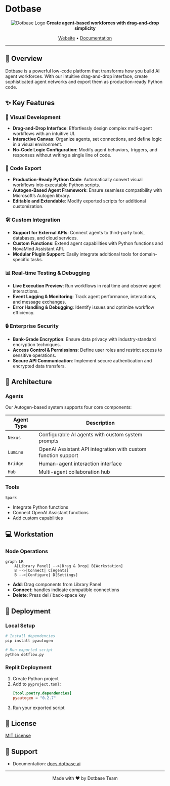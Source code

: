 # Dotbase
<div align="center">

![Dotbase Logo](https://i.imgur.com/UgGWBt5.png)
**Create agent-based workforces with drag-and-drop simplicity**

[Website](https://dotbase.ai) • [Documentation](https://dotbase.gitbook.io/dotbase)

</div>

---

## 🚀 Overview

Dotbase is a powerful low-code platform that transforms how you build AI agent workforces. With our intuitive drag-and-drop interface, create sophisticated agent networks and export them as production-ready Python code.

## ✨ Key Features

### 🎨 **Visual Development**
- **Drag-and-Drop Interface**: Effortlessly design complex multi-agent workflows with an intuitive UI.
- **Interactive Canvas**: Organize agents, set connections, and define logic in a visual environment.
- **No-Code Logic Configuration**: Modify agent behaviors, triggers, and responses without writing a single line of code.

### 🔳 **Code Export**
- **Production-Ready Python Code**: Automatically convert visual workflows into executable Python scripts.
- **Autogen-Based Agent Framework**: Ensure seamless compatibility with Microsoft’s Autogen library.
- **Editable and Extendable**: Modify exported scripts for additional customization.

### 🛠️ **Custom Integration**
- **Support for External APIs**: Connect agents to third-party tools, databases, and cloud services.
- **Custom Functions**: Extend agent capabilities with Python functions and NovaMind Assistant API.
- **Modular Plugin Support**: Easily integrate additional tools for domain-specific tasks.

### 📊 **Real-time Testing & Debugging**
- **Live Execution Preview**: Run workflows in real time and observe agent interactions.
- **Event Logging & Monitoring**: Track agent performance, interactions, and message exchanges.
- **Error Handling & Debugging**: Identify issues and optimize workflow efficiency.

### 🔒 **Enterprise Security**
- **Bank-Grade Encryption**: Ensure data privacy with industry-standard encryption techniques.
- **Access Control & Permissions**: Define user roles and restrict access to sensitive operations.
- **Secure API Communication**: Implement secure authentication and encrypted data transfers.

## 🏰 Architecture

### Agents

Our Autogen-based system supports four core components:

| Agent Type | Description |
|------------|-------------|
| `Nexus` | Configurable AI agents with custom system prompts |
| `Lumina` | OpenAI Assistant API integration with custom function support |
| `Bridge` | Human-agent interaction interface |
| `Hub` | Multi-agent collaboration hub |

### Tools

`Spark`
- Integrate Python functions
- Connect OpenAI Assistant functions
- Add custom capabilities

## 💻 Workstation

### Node Operations

```mermaid
graph LR
    A[Library Panel] -->|Drag & Drop| B[Workstation]
    B -->|Connect| C[Agents]
    B -->|Configure| D[Settings]
```

- **Add**: Drag components from Library Panel
- **Connect**: handles indicate compatible connections
- **Delete**: Press del / back-space key 

## 🚀 Deployment

### Local Setup

```bash
# Install dependencies
pip install pyautogen

# Run exported script
python dotflow.py
```

### Replit Deployment

1. Create Python project
2. Add to `pyproject.toml`:
   ```toml
   [tool.poetry.dependencies]
   pyautogen = "0.2.7"
   ```
3. Run your exported script

## 📄 License

[MIT License](LICENSE)

## 🌟 Support

- Documentation: [docs.dotbase.ai](https://dotbase.gitbook.io/dotbase)

---

<div align="center">
Made with ❤️ by Dotbase Team
</div>

